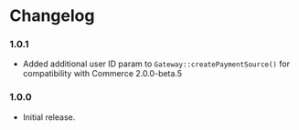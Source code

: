Changelog
=========

### 1.0.1

* Added additional user ID param to `Gateway::createPaymentSource()` for compatibility with Commerce 2.0.0-beta.5

### 1.0.0

* Initial release.
